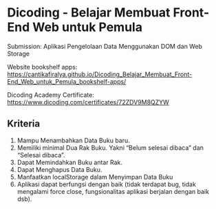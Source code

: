 # Dicoding - Belajar Membuat Front-End Web untuk Pemula

Submission:
Aplikasi Pengelolaan Data Menggunakan DOM dan Web Storage

Website bookshelf apps:
https://cantikafiralya.github.io/Dicoding_Belajar_Membuat_Front-End_Web_untuk_Pemula_bookshelf-apps/

Dicoding Academy Certificate:
https://www.dicoding.com/certificates/72ZDV9M8QZYW

## Kriteria
1. Mampu Menambahkan Data Buku baru.
2. Memiliki minimal Dua Rak Buku. Yakni “Belum selesai dibaca” dan “Selesai dibaca”.
3. Dapat Memindahkan Buku antar Rak.
4. Dapat Menghapus Data Buku.
5. Manfaatkan localStorage dalam Menyimpan Data Buku
6. Aplikasi dapat berfungsi dengan baik (tidak terdapat bug, tidak mengalami force close, fungsionalitas aplikasi berjalan dengan baik dsb).
